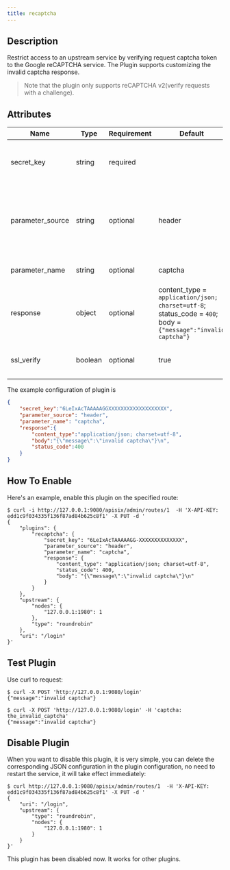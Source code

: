 ```yaml
---
title: recaptcha
---
```


<!--
#

# Licensed to the Apache Software Foundation (ASF) under one or more
# contributor license agreements.  See the NOTICE file distributed with
# this work for additional information regarding copyright ownership.
# The ASF licenses this file to You under the Apache License, Version 2.0
# (the "License"); you may not use this file except in compliance with
# the License.  You may obtain a copy of the License at
#
#     http://www.apache.org/licenses/LICENSE-2.0
#
# Unless required by applicable law or agreed to in writing, software
# distributed under the License is distributed on an "AS IS" BASIS,
# WITHOUT WARRANTIES OR CONDITIONS OF ANY KIND, either express or implied.
# See the License for the specific language governing permissions and
# limitations under the License.
#
-->

## Description

Restrict access to an upstream service by verifying request captcha token to the Google reCAPTCHA service. The Plugin supports customizing the invalid captcha response.

> Note that the plugin only supports reCAPTCHA v2(verify requests with a challenge).

## Attributes

| Name      | Type          | Requirement | Default                                                                                                        | Valid                                                                    | Description                                                                                                                                         |
| --------- | ------------- | ----------- |----------------------------------------------------------------------------------------------------------------| ------------------------------------------------------------------------ | --------------------------------------------------------------------------------------------------------------------------------------------------- |
| secret_key | string        | required    |                                                                                                                |  | The secret key of the Google reCAPTCHA v2 service. |
| parameter_source | string | optional | header                                                                                                         | | The enum of captcha parameter source. Only `header`, `query` are supported. |
| parameter_name | string | optional | captcha                                                                                                        | | The name of captcha parameter. |
| response | object | optional    | content_type  = `application/json; charset=utf-8`; status_code = `400`; body = `{"message":"invalid captcha"}` |  | The response for invalid recaptcha token. |
| ssl_verify | boolean | optional | true                                                                                                           | | verify if SSL cert matches hostname. |

The example configuration of plugin is

```json
{
    "secret_key":"6LeIxAcTAAAAAGGXXXXXXXXXXXXXXXXXXX",
    "parameter_source": "header",
    "parameter_name": "captcha",
    "response":{
        "content_type":"application/json; charset=utf-8",
        "body":"{\"message\":\"invalid captcha\"}\n",
        "status_code":400
    }
}
```

## How To Enable

Here's an example, enable this plugin on the specified route:

```shell
$ curl -i http://127.0.0.1:9080/apisix/admin/routes/1  -H 'X-API-KEY: edd1c9f034335f136f87ad84b625c8f1' -X PUT -d '
{
    "plugins": {
        "recaptcha": {
            "secret_key": "6LeIxAcTAAAAAGG-XXXXXXXXXXXXXX",
            "parameter_source": "header",
            "parameter_name": "captcha",
            "response": {
                "content_type": "application/json; charset=utf-8",
                "status_code": 400,
                "body": "{\"message\":\"invalid captcha\"}\n"
            }
        }
    },
    "upstream": {
        "nodes": {
            "127.0.0.1:1980": 1
        },
        "type": "roundrobin"
    },
    "uri": "/login"
}'
```

## Test Plugin

Use curl to request:

```shell
$ curl -X POST 'http://127.0.0.1:9080/login'
{"message":"invalid captcha"}

$ curl -X POST 'http://127.0.0.1:9080/login' -H 'captcha: the_invalid_captcha'
{"message":"invalid captcha"}
```

## Disable Plugin

When you want to disable this plugin, it is very simple,
you can delete the corresponding JSON configuration in the plugin configuration,
no need to restart the service, it will take effect immediately:

```shell
$ curl http://127.0.0.1:9080/apisix/admin/routes/1  -H 'X-API-KEY: edd1c9f034335f136f87ad84b625c8f1' -X PUT -d '
{
    "uri": "/login",
    "upstream": {
        "type": "roundrobin",
        "nodes": {
            "127.0.0.1:1980": 1
        }
    }
}'
```

This plugin has been disabled now. It works for other plugins.
